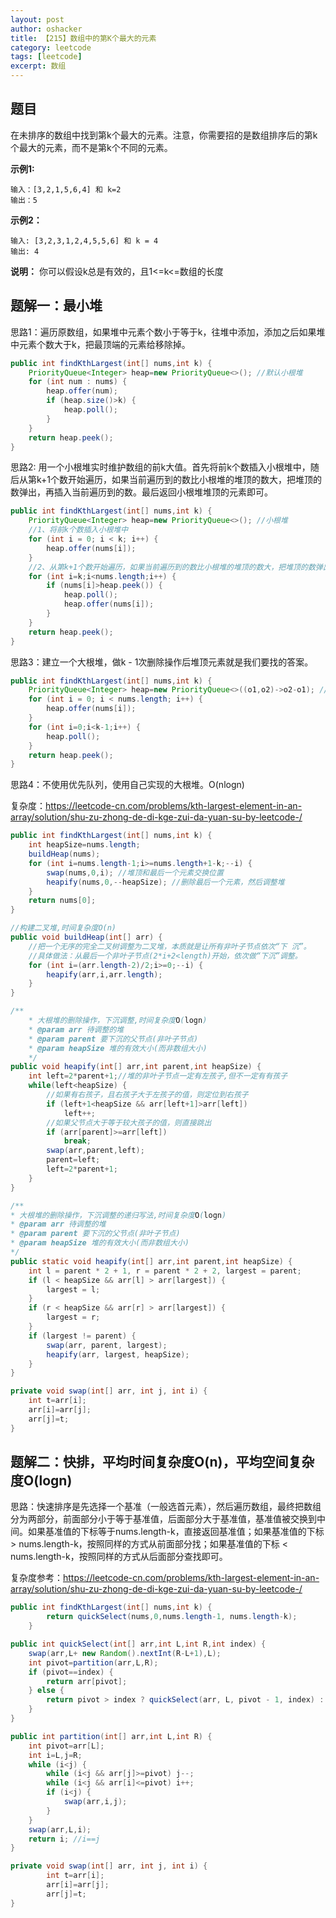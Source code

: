 ```yaml
---
layout: post 
author: oshacker
title: 【215】数组中的第K个最大的元素
category: leetcode
tags: [leetcode]
excerpt: 数组
---
```



## 题目

在未排序的数组中找到第k个最大的元素。注意，你需要招的是数组排序后的第k个最大的元素，而不是第k个不同的元素。

**示例1:**
```
输入：[3,2,1,5,6,4] 和 k=2
输出：5
```

**示例2：**
```
输入: [3,2,3,1,2,4,5,5,6] 和 k = 4
输出: 4
```

**说明：**
你可以假设k总是有效的，且1<=k<=数组的长度

## 题解一：最小堆

思路1：遍历原数组，如果堆中元素个数小于等于k，往堆中添加，添加之后如果堆中元素个数大于k，把最顶端的元素给移除掉。

```java
public int findKthLargest(int[] nums,int k) {
    PriorityQueue<Integer> heap=new PriorityQueue<>(); //默认小根堆
    for (int num : nums) {
        heap.offer(num);
        if (heap.size()>k) {
            heap.poll();
        }
    }
    return heap.peek();
}
```

思路2: 用一个小根堆实时维护数组的前k大值。首先将前k个数插入小根堆中，随后从第k+1个数开始遍历，如果当前遍历到的数比小根堆的堆顶的数大，把堆顶的数弹出，再插入当前遍历到的数。最后返回小根堆堆顶的元素即可。

```java
public int findKthLargest(int[] nums,int k) {
    PriorityQueue<Integer> heap=new PriorityQueue<>(); //小根堆
    //1、将前k个数插入小根堆中
    for (int i = 0; i < k; i++) {
        heap.offer(nums[i]);
    }
    //2、从第k+1个数开始遍历，如果当前遍历到的数比小根堆的堆顶的数大，把堆顶的数弹出，再插入当前遍历到的数。
    for (int i=k;i<nums.length;i++) {
        if (nums[i]>heap.peek()) {
            heap.poll();
            heap.offer(nums[i]);
        }
    }
    return heap.peek();
}
```

思路3：建立一个大根堆，做k - 1次删除操作后堆顶元素就是我们要找的答案。

```java
public int findKthLargest(int[] nums,int k) {
    PriorityQueue<Integer> heap=new PriorityQueue<>((o1,o2)->o2-o1); //大根堆
    for (int i = 0; i < nums.length; i++) {
        heap.offer(nums[i]);
    }
    for (int i=0;i<k-1;i++) {
        heap.poll();
    }
    return heap.peek();
}
```

思路4：不使用优先队列，使用自己实现的大根堆。O(nlogn)

复杂度：https://leetcode-cn.com/problems/kth-largest-element-in-an-array/solution/shu-zu-zhong-de-di-kge-zui-da-yuan-su-by-leetcode-/

```java
public int findKthLargest(int[] nums,int k) {
    int heapSize=nums.length;
    buildHeap(nums);
    for (int i=nums.length-1;i>=nums.length+1-k;--i) {
        swap(nums,0,i); //堆顶和最后一个元素交换位置
        heapify(nums,0,--heapSize); //删除最后一个元素，然后调整堆
    }
    return nums[0];
}

//构建二叉堆,时间复杂度O(n)
public void buildHeap(int[] arr) {
    //把一个无序的完全二叉树调整为二叉堆，本质就是让所有非叶子节点依次“下 沉”。
    //具体做法：从最后一个非叶子节点(2*i+2<length)开始，依次做“下沉”调整。
    for (int i=(arr.length-2)/2;i>=0;--i) {
        heapify(arr,i,arr.length);
    }
}

/**
    * 大根堆的删除操作，下沉调整,时间复杂度O(logn)
    * @param arr 待调整的堆
    * @param parent 要下沉的父节点(非叶子节点)
    * @param heapSize 堆的有效大小(而非数组大小)
    */
public void heapify(int[] arr,int parent,int heapSize) {
    int left=2*parent+1;//堆的非叶子节点一定有左孩子,但不一定有有孩子
    while(left<heapSize) {
        //如果有右孩子，且右孩子大于左孩子的值，则定位到右孩子
        if (left+1<heapSize && arr[left+1]>arr[left])
            left++;
        //如果父节点大于等于较大孩子的值，则直接跳出
        if (arr[parent]>=arr[left])
            break;
        swap(arr,parent,left);
        parent=left;
        left=2*parent+1;
    }
}

/**
* 大根堆的删除操作，下沉调整的递归写法,时间复杂度O(logn)
* @param arr 待调整的堆
* @param parent 要下沉的父节点(非叶子节点)
* @param heapSize 堆的有效大小(而非数组大小)
*/
public static void heapify(int[] arr,int parent,int heapSize) {
    int l = parent * 2 + 1, r = parent * 2 + 2, largest = parent;
    if (l < heapSize && arr[l] > arr[largest]) {
        largest = l;
    }
    if (r < heapSize && arr[r] > arr[largest]) {
        largest = r;
    }
    if (largest != parent) {
        swap(arr, parent, largest);
        heapify(arr, largest, heapSize);
    }
}

private void swap(int[] arr, int j, int i) {
    int t=arr[i];
    arr[i]=arr[j];
    arr[j]=t;
}
```

## 题解二：快排，平均时间复杂度O(n)，平均空间复杂度O(logn)

思路：快速排序是先选择一个基准（一般选首元素），然后遍历数组，最终把数组分为两部分，前面部分小于等于基准值，后面部分大于基准值，基准值被交换到中间。如果基准值的下标等于nums.length-k，直接返回基准值；如果基准值的下标 > nums.length-k，按照同样的方式从前面部分找；如果基准值的下标 < nums.length-k，按照同样的方式从后面部分查找即可。

复杂度参考：https://leetcode-cn.com/problems/kth-largest-element-in-an-array/solution/shu-zu-zhong-de-di-kge-zui-da-yuan-su-by-leetcode-/

```java
public int findKthLargest(int[] nums,int k) {
        return quickSelect(nums,0,nums.length-1, nums.length-k);
    }

public int quickSelect(int[] arr,int L,int R,int index) {
    swap(arr,L+ new Random().nextInt(R-L+1),L);
    int pivot=partition(arr,L,R);
    if (pivot==index) {
        return arr[pivot];
    } else {
        return pivot > index ? quickSelect(arr, L, pivot - 1, index) : quickSelect(arr, pivot + 1, R, index);
    }
}

public int partition(int[] arr,int L,int R) {
    int pivot=arr[L];
    int i=L,j=R;
    while (i<j) {
        while (i<j && arr[j]>=pivot) j--;
        while (i<j && arr[i]<=pivot) i++;
        if (i<j) {
            swap(arr,i,j);
        }
    }
    swap(arr,L,i);
    return i; //i==j
}

private void swap(int[] arr, int j, int i) {
        int t=arr[i];
        arr[i]=arr[j];
        arr[j]=t;
}
```